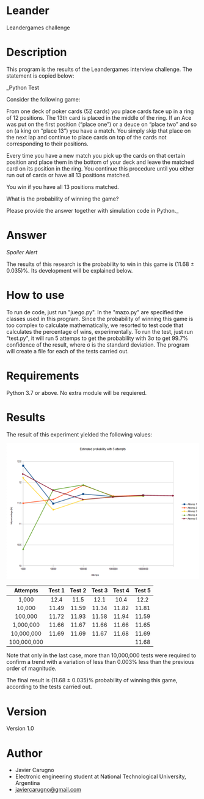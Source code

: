 # Leander
Leandergames challenge

# Description
This program is the results of the Leandergames interview challenge. The statement is copied below:

_Python Test

Consider the following game:

From one deck of poker cards (52 cards) you place cards face up in a ring of 12 positions. The 13th card is placed
in the middle of the ring. If an Ace was put on the first position (“place one”) or a deuce on “place two” and so
on (a king on “place 13”) you have a match. You simply skip that place on the next lap and continue to place
cards on top of the cards not corresponding to their positions.

Every time you have a new match you pick up the cards on that certain position and place them in the bottom of
your deck and leave the matched card on its position in the ring. You continue this procedure until you either
run out of cards or have all 13 positions matched.

You win if you have all 13 positions matched.

What is the probability of winning the game?

Please provide the answer together with simulation code in Python._

# Answer

_Spoiler Alert_

The results of this research is the probability to win in this game is (11.68 ± 0.035)%. Its development will be explained below. 

# How to use

To run de code, just run "juego.py". In the "mazo.py" are specified the classes used in this program. Since the probability of winning this game is too complex to calculate mathematically, we resorted to test code that calculates the percentage of wins, experimentally. To run the test, just run "test.py", it will run 5 attemps to get the probability with 3σ to get 99.7% confidence of the result, where σ is the standard deviation. The program will create a file for each of the tests carried out.

# Requirements

Python 3.7 or above. No extra module will be requiered.

# Results

The result of this experiment yielded the following values:

![Results obtained](Img/prob.png)

Attempts    | Test 1   |	 Test 2 	|  Test 3	  |  Test 4	  |  Test 5
:---------: | :------: | :--------: | :-------: | :-------: | :------: 
1,000       |	 12.4    |  	11.5    | 	 12.1   |	  10.4	  |   12.2
10,000      |  11.49	 |   11.59    |    11.34	|   11.82   | 	11.81
100,000     |  11.72	 |   11.93    |    11.58	|   11.94   | 	11.59
1,000,000   |  11.66	 |   11.67	  |    11.66	|   11.66	  |   11.65
10,000,000  |  11.69	 |   11.69    |    11.67	|   11.68	  |   11.69
100,000,000 |	         |            |           |           |   11.68

Note that only in the last case, more than 10,000,000 tests were required to confirm a trend with a variation of less than 0.003% less than the previous order of magnitude. 

The final result is (11.68 ± 0.035)% probability of winning this game, according to the tests carried out.

# Version 

Version 1.0

# Author

* Javier Carugno
* Electronic engineering student at National Technological University, Argentina
* javiercarugno@gmail.com
